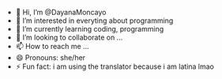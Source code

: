 - 👋 Hi, I’m @DayanaMoncayo
- 👀 I’m interested in everyting about programming
- 🌱 I’m currently learning coding, programming 
- 💞️ I’m looking to collaborate on ...
- 📫 How to reach me ...
- 😄 Pronouns: she/her
- ⚡ Fun fact: i am using the translator because i am latina lmao

<!---
DayanaMoncayo/DayanaMoncayo is a ✨ special ✨ repository because its `README.md` (this file) appears on your GitHub profile.
You can click the Preview link to take a look at your changes.
--->
